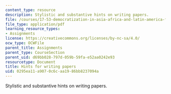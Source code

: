 ```yaml
---
content_type: resource
description: Stylistic and substantive hints on writing papers.
file: /courses/17-53-democratization-in-asia-africa-and-latin-america-fall-2001/0295ea11a9070c6caa1986bb8237094a_hintsforwritingpapers.pdf
file_type: application/pdf
learning_resource_types:
- Assignments
license: https://creativecommons.org/licenses/by-nc-sa/4.0/
ocw_type: OCWFile
parent_title: Assignments
parent_type: CourseSection
parent_uid: d69bb028-797d-059b-59fa-e52aa0242e93
resourcetype: Document
title: Hints for writing papers
uid: 0295ea11-a907-0c6c-aa19-86bb8237094a
---
```

Stylistic and substantive hints on writing papers.